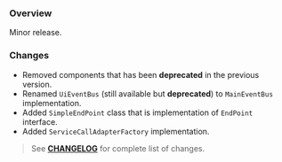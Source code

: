 ### Overview ###

Minor release.

### Changes ###

- Removed components that has been **deprecated** in the previous version.
- Renamed `UiEventBus` (still available but **deprecated**) to `MainEventBus` implementation.
- Added `SimpleEndPoint` class that is implementation of `EndPoint` interface.
- Added `ServiceCallAdapterFactory` implementation.

> See **[CHANGELOG](https://github.com/universum-studios/android_officium/blob/master/CHANGELOG.md)** for complete list of changes.